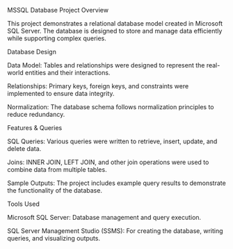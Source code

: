 MSSQL Database Project
Overview

This project demonstrates a relational database model created in Microsoft SQL Server. The database is designed to store and manage data efficiently while supporting complex queries.

Database Design

Data Model: Tables and relationships were designed to represent the real-world entities and their interactions.

Relationships: Primary keys, foreign keys, and constraints were implemented to ensure data integrity.

Normalization: The database schema follows normalization principles to reduce redundancy.

Features & Queries

SQL Queries: Various queries were written to retrieve, insert, update, and delete data.

Joins: INNER JOIN, LEFT JOIN, and other join operations were used to combine data from multiple tables.

Sample Outputs: The project includes example query results to demonstrate the functionality of the database.

Tools Used

Microsoft SQL Server: Database management and query execution.

SQL Server Management Studio (SSMS): For creating the database, writing queries, and visualizing outputs.
